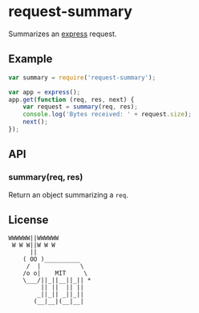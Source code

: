 # request-summary

  Summarizes an [express](/visionmedia/express) request.

## Example

```js
var summary = require('request-summary');

var app = express();
app.get(function (req, res, next) {
    var request = summary(req, res);
    console.log('Bytes received: ' + request.size);
    next();
});
```

## API

### summary(req, res)
    
  Return an object summarizing a `req`.

## License

```
WWWWWW||WWWWWW
 W W W||W W W
      ||
    ( OO )__________
     /  |           \
    /o o|    MIT     \
    \___/||_||__||_|| *
         || ||  || ||
        _||_|| _||_||
       (__|__|(__|__|
```